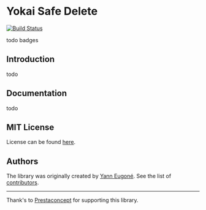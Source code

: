 Yokai Safe Delete
=================

[![Build Status](https://travis-ci.org/yokai-php/batch.svg?branch=master)](https://travis-ci.org/yokai-php/batch)

todo badges

Introduction
------------

todo


Documentation
-------------

todo


MIT License
-----------

License can be found [here](LICENSE).


Authors
-------

The library was originally created by [Yann Eugoné](https://github.com/yann-eugone).
See the list of [contributors](https://github.com/yokai-php/batch/contributors).


---

Thank's to [Prestaconcept](https://github.com/prestaconcept) for supporting this library.
